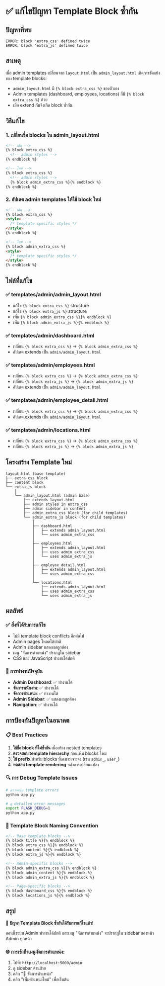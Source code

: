 # ✅ แก้ไขปัญหา Template Block ซ้ำกัน

## ปัญหาที่พบ
```
ERROR: block 'extra_css' defined twice
ERROR: block 'extra_js' defined twice
```

## สาเหตุ
เมื่อ admin templates เปลี่ยนจาก `layout.html` เป็น `admin_layout.html` เกิดการขัดแย้งของ template blocks:

- `admin_layout.html` มี `{% block extra_css %}` ของตัวเอง
- Admin templates (dashboard, employees, locations) ก็มี `{% block extra_css %}` ด้วย
- เมื่อ extend กันจึงเกิด block ซ้ำกัน

## วิธีแก้ไข

### 1. เปลี่ยนชื่อ blocks ใน admin_layout.html
```html
<!-- เดิม -->
{% block extra_css %}
  <!-- admin styles -->
{% endblock %}

<!-- ใหม่ -->
{% block extra_css %}
  <!-- admin styles -->
  {% block admin_extra_css %}{% endblock %}
{% endblock %}
```

### 2. อัปเดต admin templates ให้ใช้ block ใหม่
```html
<!-- เดิม -->
{% block extra_css %}
<style>
  /* template specific styles */
</style>
{% endblock %}

<!-- ใหม่ -->
{% block admin_extra_css %}
<style>
  /* template specific styles */
</style>
{% endblock %}
```

## ไฟล์ที่แก้ไข

### ✅ templates/admin/admin_layout.html
- แก้ไข `{% block extra_css %}` structure
- แก้ไข `{% block extra_js %}` structure
- เพิ่ม `{% block admin_extra_css %}{% endblock %}`
- เพิ่ม `{% block admin_extra_js %}{% endblock %}`

### ✅ templates/admin/dashboard.html
- เปลี่ยน `{% block extra_css %}` → `{% block admin_extra_css %}`
- อัปเดต extends เป็น `admin/admin_layout.html`

### ✅ templates/admin/employees.html
- เปลี่ยน `{% block extra_css %}` → `{% block admin_extra_css %}`
- เปลี่ยน `{% block extra_js %}` → `{% block admin_extra_js %}`
- อัปเดต extends เป็น `admin/admin_layout.html`

### ✅ templates/admin/employee_detail.html
- เปลี่ยน `{% block extra_css %}` → `{% block admin_extra_css %}`
- อัปเดต extends เป็น `admin/admin_layout.html`

### ✅ templates/admin/locations.html
- เปลี่ยน `{% block extra_css %}` → `{% block admin_extra_css %}`
- เปลี่ยน `{% block extra_js %}` → `{% block admin_extra_js %}`

## โครงสร้าง Template ใหม่

```
layout.html (base template)
├── extra_css block
├── content block  
└── extra_js block
    │
    └── admin_layout.html (admin base)
        ├── extends layout.html
        ├── admin styles in extra_css
        ├── admin sidebar in content
        ├── admin_extra_css block (for child templates)
        └── admin_extra_js block (for child templates)
            │
            ├── dashboard.html
            │   ├── extends admin_layout.html
            │   └── uses admin_extra_css
            │
            ├── employees.html
            │   ├── extends admin_layout.html
            │   ├── uses admin_extra_css
            │   └── uses admin_extra_js
            │
            ├── employee_detail.html
            │   ├── extends admin_layout.html
            │   └── uses admin_extra_css
            │
            └── locations.html
                ├── extends admin_layout.html
                ├── uses admin_extra_css
                └── uses admin_extra_js
```

## ผลลัพธ์

### ✅ สิ่งที่ได้รับการแก้ไข
- ไม่มี template block conflicts อีกต่อไป
- Admin pages โหลดได้ปกติ
- Admin sidebar แสดงผลถูกต้อง
- เมนู "จัดการตำแหน่ง" ปรากฏใน sidebar
- CSS และ JavaScript ทำงานได้ปกติ

### 🎯 การทำงานปัจจุบัน
- **Admin Dashboard**: ✅ ทำงานได้
- **จัดการพนักงาน**: ✅ ทำงานได้  
- **จัดการตำแหน่ง**: ✅ ทำงานได้
- **Admin Sidebar**: ✅ แสดงผลถูกต้อง
- **Navigation**: ✅ ทำงานได้

## การป้องกันปัญหาในอนาคต

### 📋 Best Practices
1. **ใช้ชื่อ block ที่ไม่ซ้ำกัน** เมื่อสร้าง nested templates
2. **ตรวจสอบ template hierarchy** ก่อนเพิ่ม blocks ใหม่
3. **ใช้ prefix** สำหรับ blocks ที่เฉพาะเจาะจง (เช่น `admin_`, `user_`)
4. **ทดสอบ template rendering** หลังการเปลี่ยนแปลง

### 🔍 การ Debug Template Issues
```bash
# ตรวจสอบ template errors
python app.py

# ดู detailed error messages
export FLASK_DEBUG=1
python app.py
```

### 📝 Template Block Naming Convention
```html
<!-- Base template blocks -->
{% block title %}{% endblock %}
{% block extra_css %}{% endblock %}
{% block content %}{% endblock %}
{% block extra_js %}{% endblock %}

<!-- Admin-specific blocks -->
{% block admin_extra_css %}{% endblock %}
{% block admin_content %}{% endblock %}
{% block admin_extra_js %}{% endblock %}

<!-- Page-specific blocks -->
{% block dashboard_css %}{% endblock %}
{% block locations_js %}{% endblock %}
```

## สรุป

🎉 **ปัญหา Template Block ซ้ำกันได้รับการแก้ไขแล้ว!**

ตอนนี้ระบบ Admin ทำงานได้ปกติ และเมนู "จัดการตำแหน่ง" จะปรากฏใน sidebar ของหน้า Admin ทุกหน้า

### 🌐 การเข้าถึงเมนูจัดการตำแหน่ง:
1. ไปที่: `http://localhost:5000/admin`
2. ดู sidebar ด้านซ้าย
3. คลิก "📍 จัดการตำแหน่ง"
4. คลิก "เพิ่มตำแหน่งใหม่" เพื่อเริ่มต้น